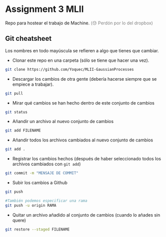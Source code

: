 # Assignment 3 MLII
Repo para hostear el trabajo de Machine. <span style="color:gray">(😓 Perdón por lo del dropbox)</span>

## Git cheatsheet

<p class="callout info">Los nombres en todo mayúscula se refieren a algo que tienes que cambiar.</p>

- Clonar este repo en una carpeta (sólo se tiene que hacer una vez).
```bash
git clone https://github.com/Yoquec/MLII-GaussianProcesses
```

- Descargar los cambios de otra gente (debería hacerse siempre que se empiece a trabajar).
```bash
git pull
```

- Mirar qué cambios se han hecho dentro de este conjunto de cambios
```bash
git status
```

- Añandir un archivo al nuevo conjunto de cambios
```bash
git add FILENAME
```

- Añandir todos los archivos cambiados al nuevo conjunto de cambios
```bash
git add .
```


- Registrar los cambios hechos (después de haber seleccionado todos los archivos cambiados con `git add`)
```bash
git commit -m "MENSAJE DE COMMIT"
```

- Subir los cambios a Github
```bash
git push

#También podemos especificar una rama
git push -u origin RAMA
```


- Quitar un archivo añadido al conjunto de cambios (cuando lo añades sin quere)
```bash
git restore --staged FILENAME 
```

